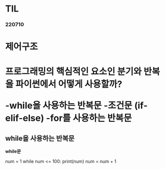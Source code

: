 # TIL

<h3>220710<h3>
<h1> 제어구조 <h1>
프로그래밍의 핵심적인 요소인 분기와 반복을 파이썬에서 어떻게 사용할까?

-while을 사용하는 반복문
-조건문 (if-elif-else)
-for를 사용하는 반복문

<h2> while을 사용하는 반복문 </h2>
<strong>while문</strong>

num = 1
while num <= 100:
    print(num)
    num = num + 1

